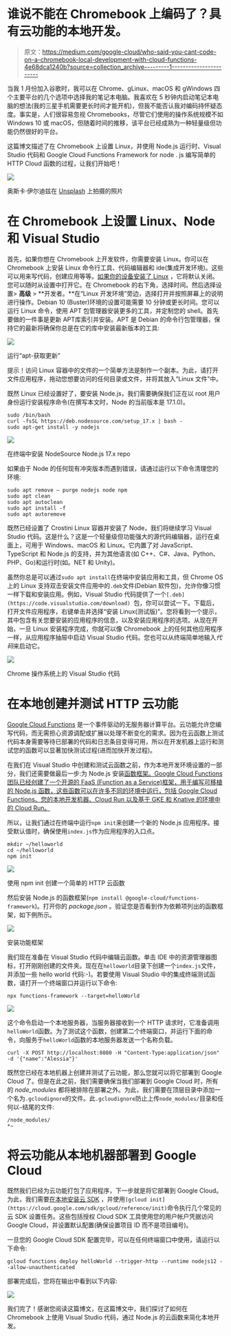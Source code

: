 # 谁说不能在 Chromebook 上编码了？具有云功能的本地开发。

> 原文：<https://medium.com/google-cloud/who-said-you-cant-code-on-a-chromebook-local-development-with-cloud-functions-4e68dca1240b?source=collection_archive---------1----------------------->

当我 1 月份加入谷歌时，我可以在 Chrome、gLinux、macOS 和 gWindows 四个主要平台的几个选项中选择我的笔记本电脑。我喜欢在 5 秒钟内启动笔记本电脑的想法(我的三星手机需要更长时间才能开机)，但我不能否认我对编码持怀疑态度。事实是，人们很容易忽视 Chromebooks，尽管它们使用的操作系统规模不如 Windows 10 或 macOS，但随着时间的推移，该平台已经成熟为一种轻量级但功能仍然很好的平台。

这篇博文描述了在 Chromebook 上设置 Linux，并使用 Node.js 运行时、Visual Studio 代码和 Google Cloud Functions Framework for node . js 编写简单的 HTTP Cloud 函数的过程，让我们开始吧！

![](img/063a69813780a8814408cd17a6dde005.png)

奥斯卡·伊尔迪兹在 [Unsplash](https://unsplash.com/s/photos/coding?utm_source=unsplash&utm_medium=referral&utm_content=creditCopyText) 上拍摄的照片

# 在 Chromebook 上设置 Linux、Node 和 Visual Studio

首先，如果你想在 Chromebook 上开发软件，你需要安装 Linux。你可以在 Chromebook 上安装 Linux 命令行工具、代码编辑器和 ide(集成开发环境)。这些可以用来写代码，创建应用等等。[如果你的设备安装了 Linux](https://sites.google.com/a/chromium.org/dev/chromium-os/chrome-os-systems-supporting-linux) ，它将默认关闭。您可以随时从设置中打开它。在 Chromebook 的右下角，选择时间。然后选择设置> **高级** > **开发者。**在“Linux 开发环境”旁边，选择打开并按照屏幕上的说明进行操作。Debian 10 (Buster)环境的设置可能需要 10 分钟或更长时间。您可以运行 Linux 命令，使用 APT 包管理器安装更多的工具，并定制您的 shell。首先要做的一件事是更新 APT⁠库索引并安装。APT 是 Debian 的命令行包管理器，保持它的最新将确保你总是在它的库中安装最新版本的工具:

![](img/26027b0abcf2ba91a8d3b71c66a4f579.png)

运行“apt-获取更新”

提示！访问 Linux 容器中的文件的一个简单方法是制作一个副本。为此，请打开文件应用程序，拖动您想要访问的任何目录或文件，并将其放入“Linux 文件”中。

既然 Linux 已经设置好了，要安装 Node.js，我们需要确保我们正在以 root 用户身份运行安装程序命令(在撰写本文时，Node 的当前版本是 17.1.0)。

```
sudo /bin/bash
curl -fsSL https://deb.nodesource.com/setup_17.x | bash -
sudo apt-get install -y nodejs
```

![](img/b3945ba4038844aaf3547d083ac24b9e.png)

在终端中安装 NodeSource Node.js 17.x repo

如果由于 Node 的任何现有冲突版本而遇到错误，请通过运行以下命令清理您的环境:

```
sudo apt remove — purge nodejs node npm
sudo apt clean
sudo apt autoclean
sudo apt install -f
sudo apt autoremove
```

既然已经设置了 Crostini Linux 容器并安装了 Node，我们将继续学习 Visual Studio 代码。这是什么？这是一个轻量级但功能强大的源代码编辑器，运行在桌面上，可用于 Windows、macOS 和 Linux。它内置了对 JavaScript、TypeScript 和 Node.js 的支持，并为其他语言(如 C++、C#、Java、Python、PHP、Go)和运行时(如。NET 和 Unity)。

虽然你总是可以通过`sudo apt install`在终端中安装应用和工具，但 Chrome OS 上的 Linux 支持双击安装文件应用中的`.deb`文件(Debian 软件包)，允许你像习惯一样下载和安装应用。例如，Visual Studio 代码提供了一个`[.deb](https://code.visualstudio.com/download)` [⁠](https://code.visualstudio.com/download) 包，你可以尝试一下。下载后，打开文件应用程序，右键单击并选择“安装 Linux(测试版)”。您将看到一个提示，其中包含有关您要安装的应用程序的信息，以及安装应用程序的选项。从现在开始，一旦 Linux 安装程序完成，你就可以像 Chromebook 上的任何其他应用程序一样，从应用程序抽屉中启动 Visual Studio 代码。您也可以从终端简单地输入*代码*来启动它。

![](img/4ee399ad1cb250ebd0372b45de94ccc4.png)

Chrome 操作系统上的 Visual Studio 代码

# 在本地创建并测试 HTTP 云功能

[Google Cloud Functions](https://cloud.google.com/functions) 是一个事件驱动的无服务器计算平台。云功能允许您编写代码，而无需担心资源调配或扩展以处理不断变化的需求。因为在云函数上测试代码本身需要等待已部署的代码和日志条目变得可用，所以在开发机器上运行和测试您的函数可以显著加快测试过程(进而加快开发过程)。

在我们在 Visual Studio 中创建和测试云函数之前，作为本地开发环境设置的一部分，我们还需要做最后一步:为 Node.js 安装[函数框架。Google Cloud Functions 团队已经创建了一个开源的 FaaS (Function as a Service)框架，用于编写可移植的 Node.js 函数，这些函数可以在许多不同的环境中运行，包括 Google Cloud Functions、您的本地开发机器、Cloud Run 以及基于 GKE 和 Knative 的环境中的 Cloud Run。](https://codelabs.developers.google.com/codelabs/local-development-with-cloud-functions#2)

所以，让我们通过在终端中运行`npm init`来创建一个新的 Node.js 应用程序。接受默认值时，确保使用`index.js`作为应用程序的入口点。

```
mkdir ~/helloworld
cd ~/helloworld
npm init 
```

![](img/7971c5c8f1fef4e7e99646424cc76690.png)

使用 npm init 创建一个简单的 HTTP 云函数

然后安装 Node.js 的函数框架(`npm install @google-cloud/functions-framework`)。打开你的 *package.json* 。验证您是否看到作为依赖项列出的函数框架，如下例所示。

![](img/ce41c55a2d81af209be72ac76fe08b09.png)

安装功能框架

我们现在准备在 Visual Studio 代码中编辑云函数。单击 IDE 中的资源管理器图标，打开刚刚创建的文件夹。现在在`helloworld`目录下创建一个`index.js`文件，并添加一些 hello world 代码:-)。若要使用 Visual Studio 中的集成终端测试函数，请打开一个终端窗口并运行以下命令:

```
npx functions-framework --target=helloWorld
```

![](img/3fb72399e7472942d46d0b2d1f1081f1.png)

这个命令启动一个本地服务器，当服务器接收到一个 HTTP 请求时，它准备调用`helloWorld`函数。为了测试这个函数，创建第二个终端窗口，并运行下面的命令，向服务于`helloWorld`函数的本地服务器发送一个名称负载。

```
curl -X POST http://localhost:8080 -H "Content-Type:application/json"  -d '{"name":"Alessia"}'
```

既然您已经在本地机器上创建并测试了云功能，那么您就可以将它部署到 Google Cloud 了。但是在此之前，我们需要确保当我们部署到 Google Cloud 时，所有的 *node_modules* 都将被排除在部署之外。为此，我们需要在顶层目录中添加一个名为`.gcloudignore`的文件。此`.gcloudignore`防止上传`node_modules/`目录和任何以`~`结尾的文件:

```
/node_modules/
*~
```

# 将云功能从本地机器部署到 Google Cloud

既然我们已经为云功能打包了应用程序，下一步就是将它部署到 Google Cloud。为此，我们需要[在本地安装云 SDK](https://cloud.google.com/sdk/docs/quickstart#installing_the_latest_version) ，并使用`[gcloud init](https://cloud.google.com/sdk/gcloud/reference/init)`命令执行几个常见的云 SDK 设置任务。这些包括授权 Cloud SDK 工具使用您的用户帐户凭据访问 Google Cloud，并设置默认配置(确保设置项目 ID 而不是项目编号)。

一旦您的 Google Cloud SDK 配置完毕，可以在任何终端窗口中使用，请运行以下命令:

```
gcloud functions deploy helloWorld --trigger-http --runtime nodejs12 --allow-unauthenticated
```

部署完成后，您将在输出中看到以下内容:

![](img/416d0b961a9495b4697763b7e03ab3f9.png)

我们完了！感谢您阅读这篇博文，在这篇博文中，我们探讨了如何在 Chromebook 上使用 Visual Studio 代码，通过 Node.js 的云函数来简化本地开发。